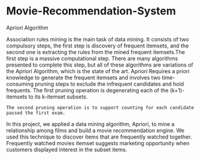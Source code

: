 # Movie-Recommendation-System
Apriori Algorithm

   Association rules mining is the main task of data mining. It consists of two
compulsory steps, the first step is discovery of frequent itemsets, and the second one
is extracting the rules from the mined frequent itemsets.The first step is a massive
computational step. There are many algorithms presented to complete this step, but all of
these algorithms are variations of the Apriori Algorithm, which is the state of the art.
Apriori Requires a priori knowledge to generate the frequent itemsets and involves two
time-consuming pruning steps to exclude the infrequent candidates and hold frequents. The
first pruning operation is degenerating each of the (k+1)-itemsets to its k-itemset subsets.

    The second pruning operation is to support counting for each candidate passed the first exam.
In this project, we applied a data mining algorithm, Apriori, to mine a relationship
among films and build a movie recommendation engine. We used this technique to discover
items that are frequently watched together. Frequently watched movies itemset suggests
marketing opportunity when customers displayed interest in the subset items.

